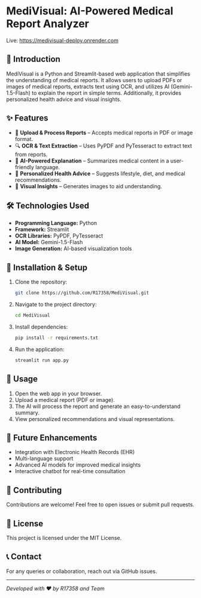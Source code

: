 # MediVisual: AI-Powered Medical Report Analyzer
Live: https://medivisual-deploy.onrender.com


## 🚀 Introduction
MediVisual is a Python and Streamlit-based web application that simplifies the understanding of medical reports. It allows users to upload PDFs or images of medical reports, extracts text using OCR, and utilizes AI (Gemini-1.5-Flash) to explain the report in simple terms. Additionally, it provides personalized health advice and visual insights.

## ✨ Features
- 📂 **Upload & Process Reports** – Accepts medical reports in PDF or image format.
- 🔍 **OCR & Text Extraction** – Uses PyPDF and PyTesseract to extract text from reports.
- 🤖 **AI-Powered Explanation** – Summarizes medical content in a user-friendly language.
- 🥗 **Personalized Health Advice** – Suggests lifestyle, diet, and medical recommendations.
- 🎨 **Visual Insights** – Generates images to aid understanding.

## 🛠️ Technologies Used
- **Programming Language:** Python
- **Framework:** Streamlit
- **OCR Libraries:** PyPDF, PyTesseract
- **AI Model:** Gemini-1.5-Flash
- **Image Generation:** AI-based visualization tools

## 🔧 Installation & Setup
1. Clone the repository:
   ```bash
   git clone https://github.com/R17358/MediVisual.git
   ```
2. Navigate to the project directory:
   ```bash
   cd MediVisual
   ```
3. Install dependencies:
   ```bash
   pip install -r requirements.txt
   ```
4. Run the application:
   ```bash
   streamlit run app.py
   ```

## 📌 Usage
1. Open the web app in your browser.
2. Upload a medical report (PDF or image).
3. The AI will process the report and generate an easy-to-understand summary.
4. View personalized recommendations and visual representations.

## 🚀 Future Enhancements
- Integration with Electronic Health Records (EHR)
- Multi-language support
- Advanced AI models for improved medical insights
- Interactive chatbot for real-time consultation

## 🤝 Contributing
Contributions are welcome! Feel free to open issues or submit pull requests.

## 📜 License
This project is licensed under the MIT License.

## 📞 Contact
For any queries or collaboration, reach out via GitHub issues.

---
_Developed with ❤️ by R17358 and Team_
